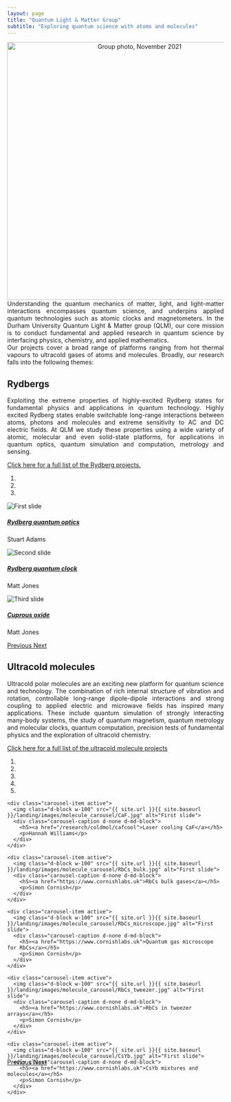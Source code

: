 ```yaml
---
layout: page
title: "Quantum Light & Matter Group"
subtitle: "Exploring quantum science with atoms and molecules"
---
```


<center><img width=600 src="/assets/img/qlm_group_photo_nov21.jpg" alt="Group photo, November 2021" /></center>


<div style="text-align: justify"> Understanding the quantum mechanics of matter, light, and light-matter interactions encompasses quantum science, and underpins applied quantum technologies such as atomic clocks and magnetometers. In the Durham University Quantum Light & Matter group (QLM), our core mission is to conduct fundamental and applied research in quantum science by interfacing physics, chemistry, and applied mathematics. </div>


<div style="text-align: justify"> Our projects cover a broad range of platforms ranging from hot thermal vapours to ultracold gases of atoms and molecules. Broadly, our research falls into the following themes: </div>

## Rydbergs

<div style="text-align: justify"> Exploiting the extreme properties of highly-excited Rydberg states for fundamental physics and applications in quantum technology. Highly excited Rydberg states enable switchable long-range interactions between atoms, photons and molecules and  extreme sensitivity to AC and DC electric fields. At QLM we study these properties using a wide variety of atomic, molecular and even solid-state platforms, for applications in quantum optics, quantum simulation and computation, metrology and sensing. </div>

[Click here for a full list of the Rydberg projects.](/research/rydberg)

<div id="rydberg_carousel" class="carousel slide" data-ride="carousel">
  <ol class="carousel-indicators">
    <li data-target="#rydberg_carousel" data-slide-to="0" class="active"></li>
    <li data-target="#rydberg_carousel" data-slide-to="1"></li>
    <li data-target="#rydberg_carousel" data-slide-to="2"></li>
  </ol>
  <div class="carousel-inner" role="listbox" style="max-width:900px; max-height:600px !important;">
    <div class="carousel-item active">
      <img class="d-block w-100" src="{{ site.url }}{{ site.baseurl }}/landing/images/rydberg_carousel/rydberg_quantum_optics.jpg" alt="First slide">
      <div class="carousel-caption d-none d-md-block">
      	<h5><a href="/research/rydberg/photonics">Rydberg quantum optics</a></h5>
      	<p>Stuart Adams</p>
      </div>
    </div>
    <div class="carousel-item">
      <img class="d-block w-100" src="{{ site.url }}{{ site.baseurl }}/landing/images/rydberg_carousel/rydberg_quantum_clock.jpg" alt="Second slide">
      <div class="carousel-caption d-none d-md-block">
      	<h5><a href="/research/rydberg/strontium">Rydberg quantum clock</a></h5>
      	<p>Matt Jones</p>
      </div>
    </div>
    <div class="carousel-item">
      <img class="d-block w-100" src="{{ site.url }}{{ site.baseurl }}/landing/images/rydberg_carousel/cuprous_oxide.jpg" alt="Third slide">
      <div class="carousel-caption d-none d-md-block">
      	<h5><a href="/research/rydberg/excitons">Cuprous oxide</a></h5>
      	<p>Matt Jones</p>
      </div>
    </div>
  </div>
  <a class="carousel-control-prev" href="#rydberg_carousel" role="button" data-slide="prev">
    <span class="carousel-control-prev-icon" aria-hidden="true"></span>
    <span class="sr-only">Previous</span>
  </a>
  <a class="carousel-control-next" href="#rydberg_carousel" role="button" data-slide="next">
    <span class="carousel-control-next-icon" aria-hidden="true"></span>
    <span class="sr-only">Next</span>
  </a>
</div>



## Ultracold molecules

<div style="text-align: justify"> Ultracold polar molecules are an exciting new platform for quantum science and technology. The combination of rich internal structure of vibration and rotation, controllable long-range dipole-dipole interactions and strong coupling to applied electric and microwave fields has inspired many applications. These include quantum simulation of strongly interacting many-body systems, the study of quantum magnetism, quantum metrology and molecular clocks, quantum computation, precision tests of fundamental physics and the exploration of ultracold chemistry. </div>

[Click here for a full list of the ultracold molecule projects](/research/coldmol)

<div id="molecule_carousel" class="carousel slide" data-ride="carousel">
  <ol class="carousel-indicators">
    <li data-target="#molecule_carousel" data-slide-to="0" class="active"></li>
    <li data-target="#molecule_carousel" data-slide-to="1"></li>
    <li data-target="#molecule_carousel" data-slide-to="2"></li>
    <li data-target="#molecule_carousel" data-slide-to="3"></li>
    <li data-target="#molecule_carousel" data-slide-to="4"></li>
  </ol>
  <div class="carousel-inner" role="listbox" style="max-width:900px; max-height:600px !important;">

    <div class="carousel-item active">
      <img class="d-block w-100" src="{{ site.url }}{{ site.baseurl }}/landing/images/molecule_carousel/CaF.jpg" alt="First slide">
      <div class="carousel-caption d-none d-md-block">
      	<h5><a href="/research/coldmol/cafcool">Laser cooling CaF</a></h5>
      	<p>Hannah Williams</p>
      </div>
    </div>

    <div class="carousel-item active">
      <img class="d-block w-100" src="{{ site.url }}{{ site.baseurl }}/landing/images/molecule_carousel/RbCs_bulk.jpg" alt="First slide">
      <div class="carousel-caption d-none d-md-block">
      	<h5><a href="https://www.cornishlabs.uk">RbCs bulk gases</a></h5>
      	<p>Simon Cornish</p>
      </div>
    </div>

    <div class="carousel-item active">
      <img class="d-block w-100" src="{{ site.url }}{{ site.baseurl }}/landing/images/molecule_carousel/RbCs_microscope.jpg" alt="First slide">
      <div class="carousel-caption d-none d-md-block">
      	<h5><a href="https://www.cornishlabs.uk">Quantum gas microscope for RbCs</a></h5>
      	<p>Simon Cornish</p>
      </div>
    </div>

    <div class="carousel-item active">
      <img class="d-block w-100" src="{{ site.url }}{{ site.baseurl }}/landing/images/molecule_carousel/RbCs_tweezer.jpg" alt="First slide">
      <div class="carousel-caption d-none d-md-block">
      	<h5><a href="https://www.cornishlabs.uk">RbCs in tweezer arrays</a></h5>
      	<p>Simon Cornish</p>
      </div>
    </div>

    <div class="carousel-item active">
      <img class="d-block w-100" src="{{ site.url }}{{ site.baseurl }}/landing/images/molecule_carousel/CsYb.jpg" alt="First slide">
      <div class="carousel-caption d-none d-md-block">
      	<h5><a href="https://www.cornishlabs.uk">CsYb mixtures and molecules</a></h5>
      	<p>Simon Cornish</p>
      </div>
    </div>


  </div>
  <a class="carousel-control-prev" href="#molecule_carousel" role="button" data-slide="prev">
    <span class="carousel-control-prev-icon" aria-hidden="true"></span>
    <span class="sr-only">Previous</span>
  </a>
  <a class="carousel-control-next" href="#molecule_carousel" role="button" data-slide="next">
    <span class="carousel-control-next-icon" aria-hidden="true"></span>
    <span class="sr-only">Next</span>
  </a>
</div>


